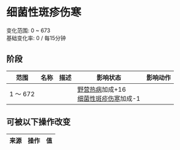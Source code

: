 # 细菌性斑疹伤寒  
变化范围: 0 ~ 673  
基础变化率: 0 / 每15分钟  
## 阶段  
范围  |  名称  |  描述  |  影响状态  |  影响动作  
----  |  ----  |  ----  |  ----  |  ----  
1 ～ 672  |    |    |  [野营热病](BacteriaTyphus.md)加成+16<br>[细菌性斑疹伤寒](BacteriaTyphusPackage.md)加成-1  |    
## 可被以下操作改变  
来源  |  操作  |  值  
----  |  ----  |  ----  
